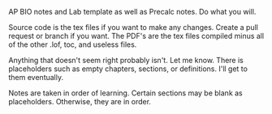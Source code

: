 AP BIO notes and Lab template as well as Precalc notes. Do what you will.

Source code is the tex files if you want to make any changes. Create a pull request or branch if you want. The PDF's are the tex files compiled minus all of the other .lof, toc, and useless files.

Anything that doesn't seem right probably isn't. Let me know. There is placeholders such as empty chapters, sections, or definitions. I'll get to them eventually.

Notes are taken in order of learning. Certain sections may be blank as placeholders. Otherwise, they are in order.
